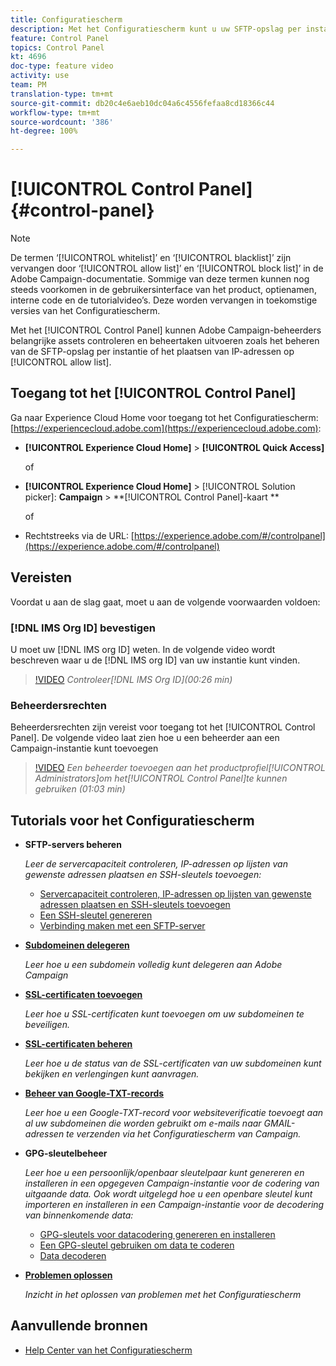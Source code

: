 ```yaml
---
title: Configuratiescherm
description: Met het Configuratiescherm kunt u uw SFTP-opslag per instantie controleren en beheren en IP-adressen op lijsten van gewenste adressen plaatsen.
feature: Control Panel
topics: Control Panel
kt: 4696
doc-type: feature video
activity: use
team: PM
translation-type: tm+mt
source-git-commit: db20c4e6aeb10dc04a6c4556fefaa8cd18366c44
workflow-type: tm+mt
source-wordcount: '386'
ht-degree: 100%

---
```



# [!UICONTROL Control Panel] {#control-panel}

>[!NOTE]
>
>De termen ‘[!UICONTROL whitelist]’ en ‘[!UICONTROL blacklist]’ zijn vervangen door ‘[!UICONTROL allow list]’ en ‘[!UICONTROL block list]’ in de Adobe Campaign-documentatie. Sommige van deze termen kunnen nog steeds voorkomen in de gebruikersinterface van het product, optienamen, interne code en de tutorialvideo’s. Deze worden vervangen in toekomstige versies van het Configuratiescherm.

Met het [!UICONTROL Control Panel] kunnen Adobe Campaign-beheerders belangrijke assets controleren en beheertaken uitvoeren zoals het beheren van de SFTP-opslag per instantie of het plaatsen van IP-adressen op [!UICONTROL allow list].

## Toegang tot het [!UICONTROL Control Panel]

Ga naar Experience Cloud Home voor toegang tot het Configuratiescherm: [https://experiencecloud.adobe.com](https://experiencecloud.adobe.com):

* **[!UICONTROL Experience Cloud Home]** > **[!UICONTROL Quick Access]**

   of
* **[!UICONTROL Experience Cloud Home]**  > [!UICONTROL Solution picker]: **Campaign** > **[!UICONTROL Control Panel]-kaart **

   of

* Rechtstreeks via de URL: [https://experience.adobe.com/#/controlpanel](https://experience.adobe.com/#/controlpanel)

## Vereisten

Voordat u aan de slag gaat, moet u aan de volgende voorwaarden voldoen:

### [!DNL IMS Org ID] bevestigen

U moet uw [!DNL IMS org ID] weten. In de volgende video wordt beschreven waar u de [!DNL IMS org ID] van uw instantie kunt vinden.

>[!VIDEO](https://video.tv.adobe.com/v/27183?quality=12)
*Controleer[!DNL IMS Org ID](00:26 min)*

### Beheerdersrechten

Beheerdersrechten zijn vereist voor toegang tot het [!UICONTROL Control Panel].
De volgende video laat zien hoe u een beheerder aan een Campaign-instantie kunt toevoegen

>[!VIDEO](https://video.tv.adobe.com/v/27147?quality=12)
*Een beheerder toevoegen aan het productprofiel[!UICONTROL Administrators]om het[!UICONTROL Control Panel]te kunnen gebruiken (01:03 min)*

## Tutorials voor het Configuratiescherm

* **SFTP-servers beheren**

   *Leer de servercapaciteit controleren, IP-adressen op lijsten van gewenste adressen plaatsen en SSH-sleutels toevoegen:*

   * [Servercapaciteit controleren, IP-adressen op lijsten van gewenste adressen plaatsen en SSH-sleutels toevoegen](/help/administrating/control-panel/monitoring-server-capacity-allow-listing-adding-ssh-key.md)
   * [Een SSH-sleutel genereren](/help/administrating/control-panel/generate-ssh-key.md)
   * [Verbinding maken met een SFTP-server](/help/administrating/control-panel/connect-to-sftp-server.md)
* **[Subdomeinen delegeren](/help/administrating/control-panel/subdomain-delegation.md)**

   *Leer hoe u een subdomein volledig kunt delegeren aan Adobe Campaign*
* **[SSL-certificaten toevoegen](/help/administrating/control-panel/adding-ssl-certificates.md)**

   *Leer hoe u SSL-certificaten kunt toevoegen om uw subdomeinen te beveiligen.*
* **[SSL-certificaten beheren](/help/administrating/control-panel/managing-ssl-certificates.md)**

   *Leer hoe u de status van de SSL-certificaten van uw subdomeinen kunt bekijken en verlengingen kunt aanvragen.*
* **[Beheer van Google-TXT-records](/help/administrating/control-panel/google-txt-record-management.md)**

   *Leer hoe u een Google-TXT-record voor websiteverificatie toevoegt aan al uw subdomeinen die worden gebruikt om e-mails naar GMAIL-adressen te verzenden via het Configuratiescherm van Campaign.*

* **GPG-sleutelbeheer**

   *Leer hoe u een persoonlijk/openbaar sleutelpaar kunt genereren en installeren in een opgegeven Campaign-instantie voor de codering van uitgaande data. Ook wordt uitgelegd hoe u een openbare sleutel kunt importeren en installeren in een Campaign-instantie voor de decodering van binnenkomende data:*

   * [GPG-sleutels voor datacodering genereren en installeren](./gpg-key-management/generating-and-installing-gpg-keys-for-data-encryption.md)
   * [Een GPG-sleutel gebruiken om data te coderen](./gpg-key-management/using-a-gpg-key-to-encrypt-data.md)
   * [Data decoderen](./gpg-key-management/decrypting-data.md)

* **[Problemen oplossen](/help/administrating/control-panel/trouble-shooting.md)**

   *Inzicht in het oplossen van problemen met het Configuratiescherm*

## Aanvullende bronnen

* [Help Center van het Configuratiescherm](https://docs.adobe.com/content/help/nl-NL/control-panel/using/control-panel-home.html)

